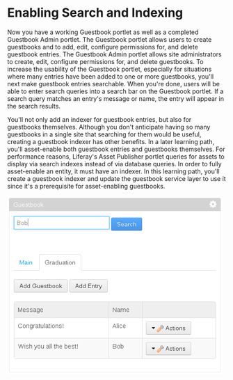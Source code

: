 # Enabling Search and Indexing [](id=enabling-search-and-indexing)

Now you have a working Guestbook portlet as well as a completed Guestbook Admin
portlet. The Guestbook portlet allows users to create guestbooks and to add,
edit, configure permissions for, and delete guestbook entries. The Guestbook
Admin portlet allows site administrators to create, edit, configure permissions
for, and delete guestbooks. To increase the usability of the Guestbook portlet,
especially for situations where many entries have been added to one or more
guestbooks, you'll next make guestbook entries searchable. When you're done,
users will be able to enter search queries into a search bar on the Guestbook
portlet. If a search query matches an entry's message or name, the entry will
appear in the search results.

You'll not only add an indexer for guestbook entries, but also for guestbooks
themselves. Although you don't anticipate having so many guestbooks in a single
site that searching for them would be useful, creating a guestbook indexer has
other benefits. In a later learning path, you'll asset-enable both guestbook
entries and guestbooks themselves. For performance reasons, Liferay's Asset
Publisher portlet queries for assets to display via search indexes instead of
via database queries. In order to fully asset-enable an entity, it must have an
indexer. In this learning path, you'll create a guestbook indexer and update the
guestbook service layer to use it since it's a prerequisite for asset-enabling
guestbooks.

![Figure 1: You'll add a search bar to the Guestbook portlet so that users can search for guestbook entries. If a guestbook entry's message or name matches the search query, it's displayed in the search results.](../../images/guestbook-portlet-search.png)

